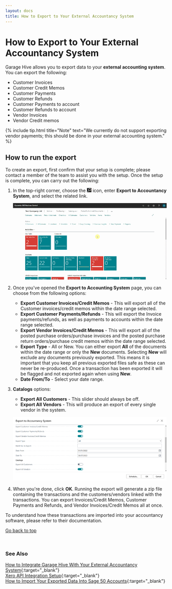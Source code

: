 ```yaml
---
layout: docs
title: How to Export to Your External Accountancy System
---
```


<a name="top"></a>

# How to Export to Your External Accountancy System

Garage Hive allows you to export data to your **external accounting system**. You can export the following:

* Customer Invoices
* Customer Credit Memos
* Customer Payments
* Customer Refunds
* Customer Payments to account
* Customer Refunds to account
* Vendor Invoices
* Vendor Credit memos

{% include tip.html title="Note" text="We currently do not support exporting vendor payments; this should be done in your external accounting system." %}

## How to run the export 

To create an export, first confirm that your setup is complete; please contact a member of the team to assist you with the setup. Once the setup is complete, you can carry out the following:
1. In the top-right corner, choose the ![](media/search_icon.png) icon, enter **Export to Accountancy System**, and select the related link.

   ![](media/garagehive-accountancy-export1.gif)

2. Once you've opened the **Export to Accounting System** page, you can choose from the following options: 

   * **Export Customer Invoices/Credit Memos** - This will export all of the Customer invoices/credit memos within the date range selected. 
   * **Export Customer Payments/Refunds** - This will export the Invoice payments/refunds, as well as payments to accounts within the date range selected.
   * **Export Vendor Invoices/Credit Memos** - This will export all of the posted purchase orders/purchase invoices and the posted purchase return orders/purchase credit memos within the date range selected. 
   * **Export Type** - All or New. You can either export **All** of the documents within the date range or only the **New** documents. Selecting **New** will exclude any documents previously exported. This means it is important that you keep all previous exported files safe as these can never be re-produced. Once a transaction has been exported it will be flagged and not exported again when using **New**.
   * **Date From/To** - Select your date range.

3. **Catalogs** options:

   * **Export All Customers** - This slider should always be off.
   * **Export All Vendors** - This will produce an export of every single vendor in the system.

   ![](media/garagehive-accountancy-export2.png)

4. When you're done, click **OK**. Running the export will generate a zip file containing the transactions and the customers/vendors linked with the transactions. You can export Invoices/Credit Memos, Customer Payments and Refunds, and Vendor Invoices/Credit Memos all at once. 

To understand how these transactions are imported into your accountancy software, please refer to their documentation.


[Go back to top](#top)

<br>

### **See Also**

[How to Integrate Garage Hive With Your External Accountancy System](garagehive-external-accountancy-integration.html){:target="_blank"} \
[Xero API Integration Setup](xero-api-integration.html){:target="_blank"} \
[How to Import Your Exported Data Into Sage 50 Accounts](garagehive-import-exported-data-to-sage-50-accounts.html){:target="_blank"} 